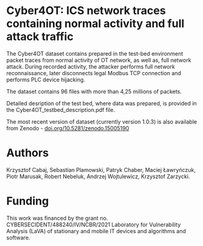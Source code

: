 # Cyber4OT: ICS network traces containing normal activity and full attack traffic

The Cyber4OT dataset contains prepared in the test-bed environment packet
traces from normal activity of OT network, as well as, full network attack.
During recorded activity, the attacker performs full network reconnaissance,
later disconnects legal Modbus TCP connection and performs PLC device hijacking.

The dataset contains 96 files with more than 4,25 millions of packets.

Detailed desription of the test bed, where data was prepared, is provided in 
the Cyber4OT_testbed_description.pdf file.

The most recent version of dataset (currently version 1.0.3) is also available from 
Zenodo - [doi.org/10.5281/zenodo.15005190](https://doi.org/10.5281/zenodo.15005190)

# Authors

Krzysztof Cabaj,
Sebastian Plamowski,
Patryk Chaber,
Maciej Ławryńczuk,
Piotr Marusak,
Robert Nebeluk,
Andrzej Wojtulewicz,
Krzysztof Zarzycki.

# Funding

This work was financed by the grant no. CYBERSECIDENT/488240/IV/NCBR/2021 
Laboratory for Vulnerability Analysis (LaVA) of stationary and mobile IT 
devices and algorithms and software.
